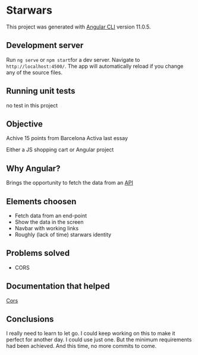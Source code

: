 # Starwars

This project was generated with [Angular CLI](https://github.com/angular/angular-cli) version 11.0.5.

## Development server

Run `ng serve` or `npm start`for a dev server. Navigate to `http://localhost:4500/`. The app will automatically reload if you change any of the source files.

## Running unit tests

no test in this project

## Objective

Achive 15 points from Barcelona Activa last essay

Either a JS shopping cart or Angular project

## Why Angular?

Brings the opportunity to fetch the data from an [API](https://swapi.dev/documentation#base)

## Elements choosen

  * Fetch data from an end-point
  * Show the data in the screen
  * Navbar with working links
  * Roughly (lack of time) starwars identity

## Problems solved

  * CORS

## Documentation that helped

[Cors](https://www.techiediaries.com/fix-cors-with-angular-cli-proxy-configuration/)

## Conclusions

I really need to learn to let go. I could keep working on this to make it perfect for another day. I could use just one. But the minimum requirements had been achieved. And this time, no more commits to come.
